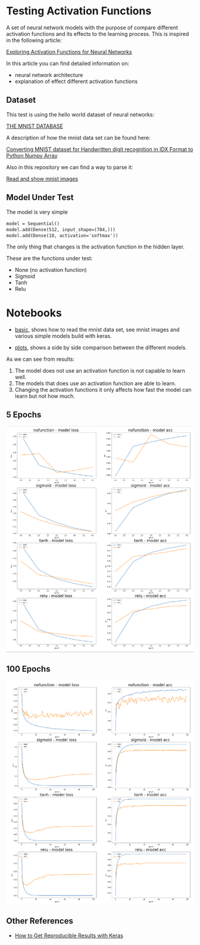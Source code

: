 # Testing Activation Functions

A set of neural network models with the purpose of compare different activation functions and its effects to the learning process.
This is inspired in the following article:

[Exploring Activation Functions for Neural Networks](https://towardsdatascience.com/exploring-activation-functions-for-neural-networks-73498da59b02)

In this article you can find detailed information on:
- neural network architecture
- explanation of effect different activation functions

## Dataset

This test is using the hello world dataset of neural networks:

[THE MNIST DATABASE](http://yann.lecun.com/exdb/mnist/)

A description of how the mnist data set can be found here:

[Converting MNIST dataset for Handwritten digit recognition in IDX Format to Python Numpy Array](https://medium.com/@mannasiladittya/converting-mnist-data-in-idx-format-to-python-numpy-array-5cb9126f99f1)

Also in this repository we can find a way to parse it:

[Read and show mnist images](https://gist.github.com/akesling/5358964)

## Model Under Test
The model is very simple

    model = Sequential()
    model.add(Dense(512, input_shape=(784,)))
    model.add(Dense(10, activation='softmax'))

The only thing that changes is the activation function in the hidden layer.

These are the functions under test:

- None (no activation function)
- Sigmoid
- Tanh
- Relu

# Notebooks

- [basic](comparing-activationfunctions-basic.ipynb), shows how to read the mnist data set, see mnist images and various simple models build with keras.

- [plots](comparing-activationfunctions-comparison.ipynb), shows a side by side comparison between the different models. 

As we can see from results:

1. The model does not use an activation function is not capable to learn well. 
2. The models that does use an activation function are able to learn. 
2. Changing the activation functions it only affects how fast the model can learn but not how much.


## 5 Epochs
![](5epochs.png)

## 100 Epochs
![](100epochs.png)

## Other References
* [How to Get Reproducible Results with Keras](https://machinelearningmastery.com/reproducible-results-neural-networks-keras/)
